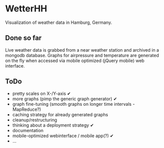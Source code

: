 WetterHH
========

Visualization of weather data in Hamburg, Germany. 

Done so far
-----------

Live weather data is grabbed from a near weather station and archived in a 
mongodb database. Graphs for airpressure and temperature are generated on the
fly when accessed via mobile optimized (jQuery mobile) web interface.

ToDo
----

* pretty scales on X-/Y-axis ✔
* more graphs (pimp the generic graph generator) ✔
* graph fine-tuning (smooth graphs on longer time intervals - MapReduce?) 
* caching strategy for already generated graphs
* cleanup/restructuring
* thinking about a deployment strategy ✔
* documentation
* mobile-optimized webinterface / mobile app(?) ✔
* ...



